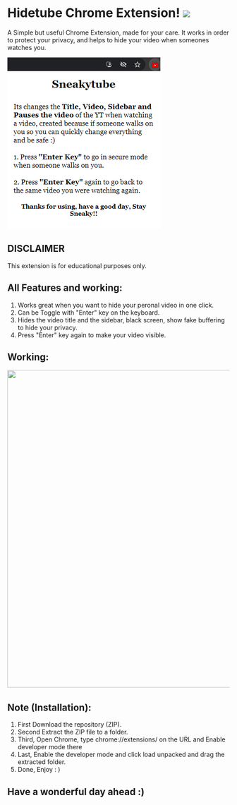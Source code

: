 # Hidetube Chrome Extension! <img src="https://raw.githubusercontent.com/MartinHeinz/MartinHeinz/master/wave.gif" width="30px">

A Simple but useful Chrome Extension, made for your care. It works in order to protect your privacy, and helps to hide your video when someones watches you.

<img src="https://github.com/itsOwen/SneakyTube-Chrome-Extension/blob/master/images/preview.png">

## DISCLAIMER
This extension is for educational purposes only.

## All Features and working:

1. Works great when you want to hide your peronal video in one click.
2. Can be Toggle with "Enter" key on the keyboard. 
3. Hides the video title and the sidebar, black screen, show fake buffering to hide your privacy.
4. Press "Enter" key again to make your video visible.

## Working:
<img src="https://github.com/itsOwen/SneakyTube-Chrome-Extension/blob/master/images/sneakpeaknewversion.gif" width="1280px" height="720px">

## Note (Installation):

1. First Download the repository (ZIP).
2. Second Extract the ZIP file to a folder.
3. Third, Open Chrome, type chrome://extensions/ on the URL and Enable developer mode there
4. Last, Enable the developer mode and click load unpacked and drag the extracted folder.
5. Done, Enjoy : )


## Have a wonderful day ahead :)
